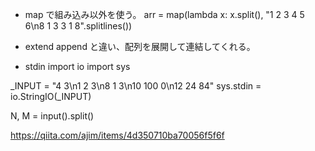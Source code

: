 + map で組み込み以外を使う。
arr = map(lambda x: x.split(), "1 2 3 4 5 6\n8 1 3 3 1 8".splitlines())                  

+ extend
append と違い、配列を展開して連結してくれる。<br>

+ stdin
import io
import sys

_INPUT = "4 3\n1 2 3\n8 1 3\n10 100 0\n12 24 84"
sys.stdin = io.StringIO(_INPUT)

N, M = input().split()

https://qiita.com/ajim/items/4d350710ba70056f5f6f


